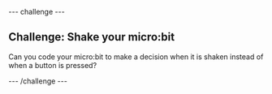 --- challenge ---

## Challenge: Shake your micro:bit
Can you code your micro:bit to make a decision when it is shaken instead of when a button is pressed?



--- /challenge ---